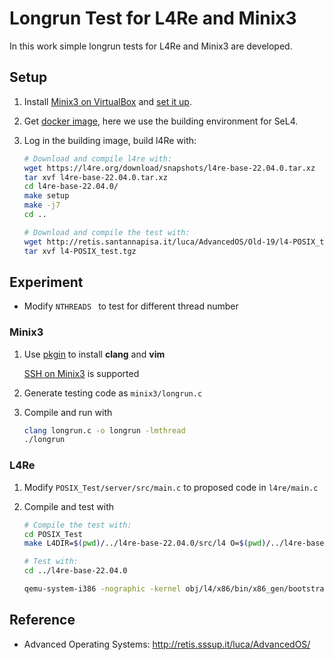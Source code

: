 # Longrun Test for L4Re and Minix3

In this work simple longrun tests for L4Re and Minix3 are developed. 

## Setup

1. Install [Minix3 on VirtualBox](https://wiki.minix3.org/doku.php?id=usersguide:runningonvirtualbox) and [set it up](https://wiki.minix3.org/doku.php?id=usersguide:doinginstallation).

2. Get [docker image](https://docs.sel4.systems/projects/dockerfiles/), here we use the building environment for SeL4.

3. Log in the building image, build l4Re with:

   ```bash
   # Download and compile l4re with:
   wget https://l4re.org/download/snapshots/l4re-base-22.04.0.tar.xz
   tar xvf l4re-base-22.04.0.tar.xz
   cd l4re-base-22.04.0/
   make setup
   make -j7
   cd ..
   
   # Download and compile the test with:
   wget http://retis.santannapisa.it/luca/AdvancedOS/Old-19/l4-POSIX_test.tgz
   tar xvf l4-POSIX_test.tgz
   ```

## Experiment

* Modify `NTHREADS ` to test for different thread number

### Minix3

1. Use [pkgin](https://wiki.minix3.org/doku.php?id=usersguide:installingbinarypackages) to install **clang** and **vim**

   [SSH on Minix3](https://wiki.minix3.org/doku.php?id=usersguide:settingupssh) is supported

2. Generate testing code as `minix3/longrun.c`

3. Compile and run with

   ```bash
   clang longrun.c -o longrun -lmthread
   ./longrun
   ```

### L4Re

1. Modify `POSIX_Test/server/src/main.c` to proposed code in `l4re/main.c`

2. Compile and test with

   ```bash
   # Compile the test with:
   cd POSIX_Test
   make L4DIR=$(pwd)/../l4re-base-22.04.0/src/l4 O=$(pwd)/../l4re-base-22.04.0/obj/l4/x86
   
   # Test with:
   cd ../l4re-base-22.04.0
   
   qemu-system-i386 -nographic -kernel obj/l4/x86/bin/x86_gen/bootstrap -append bootstrap -initrd "obj/fiasco/ia32/fiasco -serial_esc,obj/l4/x86/bin/x86_gen/l4f/sigma0,obj/l4/x86/bin/x86_gen/l4f/moe --init=rom/posix_test,obj/l4/x86/bin/x86_gen/l4f/l4re,obj/l4/x86/bin/x86_gen/l4f/posix_test"
   ```



## Reference

* Advanced Operating Systems: http://retis.sssup.it/luca/AdvancedOS/
